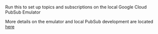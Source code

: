 Run this to set up topics and subscriptions on the local Google Cloud PubSub Emulator


More details on the emulator and local PubSub development are located [here](../../clients/pubsub-common/readme.md)
